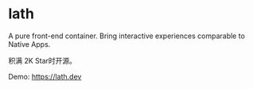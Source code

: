 # lath
A pure front-end container. Bring interactive experiences comparable to Native Apps.

积满 2K Star时开源。

Demo: https://lath.dev
